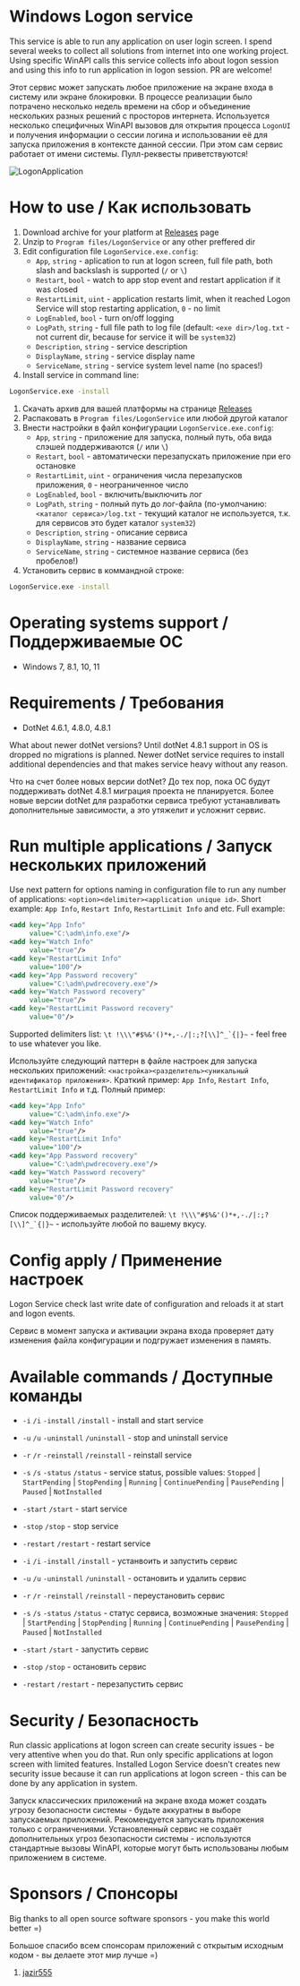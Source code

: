 # Windows Logon service

This service is able to run any application on user login screen. I spend several weeks to collect all solutions from internet into one working project. Using specific WinAPI calls this service collects info about logon session and using this info to run application in logon session. PR are welcome!

Этот сервис может запускать любое приложение на экране входа в систему или экране блокировки. В процессе реализации было потрачено несколько недель времени на сбор и объединение нескольких разных решений с просторов интернета. Используется несколько специфичных WinAPI вызовов для открытия процесса `LogonUI` и получения информации о сессии логина и использовании её для запуска приложения в контексте данной сессии. При этом сам сервис работает от имени системы. Пулл-реквесты приветствуются!

![LogonApplication](https://github.com/VoidVolker/Windows-logon-service/assets/5086438/23dfd564-a8b7-43d2-a96d-3205aa40c341)

# How to use / Как использовать

1. Download archive for your platform at [Releases](https://github.com/VoidVolker/Windows-logon-service/releases) page
1. Unzip to `Program files/LogonService` or any other preffered dir
1. Edit configuration file `LogonService.exe.config`:
    - `App`, `string` - aplication to run at logon screen, full file path, both slash and backslash is supported (`/` or `\`)
    - `Restart`, `bool` - watch to app stop event and restart application if it was closed
    - `RestartLimit`, `uint` - application restarts limit, when it reached Logon Service will stop restarting application, `0` - no limit
    - `LogEnabled`, `bool` - turn on/off logging
    - `LogPath`, `string` - full file path to log file (default: `<exe dir>/log.txt` - not current dir, because for service it will be `system32`)
    - `Description`, `string` - service description
    - `DisplayName`, `string` - service display name
    - `ServiceName`, `string` - service system level name (no spaces!)
1. Install service in command line:
```cmd
LogonService.exe -install
```

1. Скачать архив для вашей платформы на странице [Releases](https://github.com/VoidVolker/Windows-logon-service/releases)
1. Распаковать в `Program files/LogonService` или любой другой каталог
1. Внести настройки в файл конфигурации `LogonService.exe.config`:
    - `App`, `string` - приложение для запуска, полный путь, оба вида слэшей поддерживаются (`/` или `\`)
    - `Restart`, `bool` - автоматически перезапускать приложение при его остановке
    - `RestartLimit`, `uint` - ограничения числа перезапусков приложения, `0` - неограниченное число
    - `LogEnabled`, `bool` - включить/выключить лог
    - `LogPath`, `string` - полный путь до лог-файла (по-умолчанию: `<каталог сервиса>/log.txt` - текущий каталог не используется, т.к. для сервисов это будет каталог `system32`)
    - `Description`, `string` - описание сервиса
    - `DisplayName`, `string` - название сервиса
    - `ServiceName`, `string` - системное название сервиса (без пробелов!)
1. Установить сервис в коммандной строке:
```cmd
LogonService.exe -install
```

# Operating systems support / Поддерживаемые ОС

- Windows 7, 8.1, 10, 11

# Requirements / Требования

- DotNet 4.6.1, 4.8.0, 4.8.1

What about newer dotNet versions? Until dotNet 4.8.1 support in OS is dropped no migrations is planned. Newer dotNet service requires to install additional dependencies and that makes service heavy without any reason.

Что на счет более новых версии dotNet? До тех пор, пока ОС будут поддерживать dotNet 4.8.1 миграция проекта не планируется. Более новые версии dotNet для разработки сервиса требуют устанавливать дополнительные зависимости, а это утяжелит и усложнит сервис.

# Run multiple applications / Запуск нескольких приложений

Use next pattern for options naming in configuration file to run any number of applications: `<option><delimiter><application unique id>`.
Short example: `App Info`, `Restart Info`, `RestartLimit Info` and etc.
Full example:
```xml
<add key="App Info"
     value="C:\adm\info.exe"/>
<add key="Watch Info"
     value="true"/>
<add key="RestartLimit Info"
     value="100"/>
<add key="App Password recovery"
     value="C:\adm\pwdrecovery.exe"/>
<add key="Watch Password recovery"
     value="true"/>
<add key="RestartLimit Password recovery"
     value="0"/>
```

Supported delimiters list: ```\t !\\\"#$%&'()*+,-./|:;?[\\]^_`{|}~``` - feel free to use whatever you like.

Используйте следующий паттерн в файле настроек для запуска нескольких приложений: `<настройка><разделитель><уникальный идентификатор приложения>`.
Краткий пример: `App Info`, `Restart Info`, `RestartLimit Info` и т.д.
Полный пример:
```xml
<add key="App Info"
     value="C:\adm\info.exe"/>
<add key="Watch Info"
     value="true"/>
<add key="RestartLimit Info"
     value="100"/>
<add key="App Password recovery"
     value="C:\adm\pwdrecovery.exe"/>
<add key="Watch Password recovery"
     value="true"/>
<add key="RestartLimit Password recovery"
     value="0"/>
```

Список поддерживаемых разделителей: ```\t !\\\"#$%&'()*+,-./|:;?[\\]^_`{|}~``` - используйте любой по вашему вкусу.

# Config apply / Применение настроек

Logon Service check last write date of configuration and reloads it at start and logon events.

Сервис в момент запуска и активации экрана входа проверяет дату изменения файла конфигурации и подгружает изменения в память.

# Available commands / Доступные команды

- `-i` `/i` `-install` `/install` - install and start service
- `-u` `/u` `-uninstall` `/uninstall` - stop and uninstall service
- `-r` `/r` `-reinstall` `/reinstall` - reinstall service
- `-s` `/s` `-status` `/status` - service status, possible values: `Stopped` | `StartPending` | `StopPending` | `Running` | `ContinuePending` | `PausePending` | `Paused` | `NotInstalled`
- `-start` `/start` - start service
- `-stop` `/stop` - stop service
- `-restart` `/restart` - restart service

- `-i` `/i` `-install` `/install` - устанвоить и запустить сервис
- `-u` `/u` `-uninstall` `/uninstall` - остановить и удалить сервис
- `-r` `/r` `-reinstall` `/reinstall` - переустановить сервис
- `-s` `/s` `-status` `/status` - статус сервиса, возможные значения: `Stopped` | `StartPending` | `StopPending` | `Running` | `ContinuePending` | `PausePending` | `Paused` | `NotInstalled`
- `-start` `/start` - запустить сервис
- `-stop` `/stop` - остановить сервис
- `-restart` `/restart` - перезапустить сервис

# Security / Безопасность

Run classic applications at logon screen can create security issues - be very attentive when you do that. Run only specific applications at logon screen with limited features. Installed Logon Service doesn't creates new security issue because it can run applications at logon screen - this can be done by any application in system.

Запуск классических приложений на экране входа может создать угрозу безопасности системы - будьте аккуратны в выборе запускаемых приложений. Рекомендуется запускать приложения только с ограничениями. Установленный сервис не создаёт дополнительных угроз безопасности системы - используются стандартные вызовы WinAPI, которые могут быть использованы любым приложением в системе.

# Sponsors / Спонсоры

Big thanks to all open source software sponsors - you make this world better =)

Большое спасибо всем спонсорам приложений с открытым исходным кодом - вы делаете этот мир лучше =)

1. [jazir555](https://github.com/jazir555)
